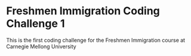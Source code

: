 # Freshmen Immigration Coding Challenge 1

This is the first coding challenge for the Freshmen Immigration course at Carnegie Mellong University
